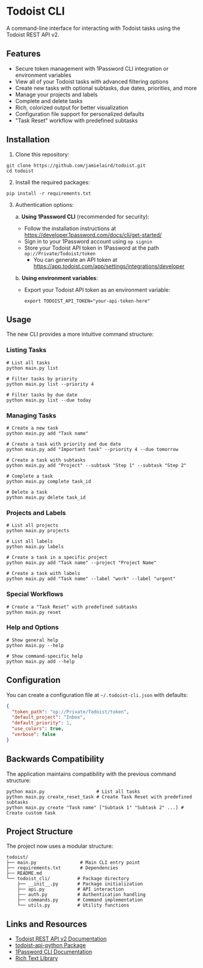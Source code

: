 # Todoist CLI

A command-line interface for interacting with Todoist tasks using the Todoist REST API v2.

## Features

- Secure token management with 1Password CLI integration or environment variables
- View all of your Todoist tasks with advanced filtering options
- Create new tasks with optional subtasks, due dates, priorities, and more
- Manage your projects and labels
- Complete and delete tasks
- Rich, colorized output for better visualization
- Configuration file support for personalized defaults
- "Task Reset" workflow with predefined subtasks

## Installation

1. Clone this repository:
```
git clone https://github.com/jamielaird/todoist.git
cd todoist
```

2. Install the required packages:
```
pip install -r requirements.txt
```

3. Authentication options:

   a. **Using 1Password CLI** (recommended for security):
   - Follow the installation instructions at https://developer.1password.com/docs/cli/get-started/
   - Sign in to your 1Password account using `op signin`
   - Store your Todoist API token in 1Password at the path `op://Private/Todoist/token`
     - You can generate an API token at https://app.todoist.com/app/settings/integrations/developer

   b. **Using environment variables**:
   - Export your Todoist API token as an environment variable:
     ```
     export TODOIST_API_TOKEN="your-api-token-here"
     ```

## Usage

The new CLI provides a more intuitive command structure:

### Listing Tasks

```
# List all tasks
python main.py list

# Filter tasks by priority
python main.py list --priority 4

# Filter tasks by due date
python main.py list --due today
```

### Managing Tasks

```
# Create a new task
python main.py add "Task name"

# Create a task with priority and due date
python main.py add "Important task" --priority 4 --due tomorrow

# Create a task with subtasks
python main.py add "Project" --subtask "Step 1" --subtask "Step 2"

# Complete a task
python main.py complete task_id

# Delete a task
python main.py delete task_id
```

### Projects and Labels

```
# List all projects
python main.py projects

# List all labels
python main.py labels

# Create a task in a specific project
python main.py add "Task name" --project "Project Name"

# Create a task with labels
python main.py add "Task name" --label "work" --label "urgent"
```

### Special Workflows

```
# Create a "Task Reset" with predefined subtasks
python main.py reset
```

### Help and Options

```
# Show general help
python main.py --help

# Show command-specific help
python main.py add --help
```

## Configuration

You can create a configuration file at `~/.todoist-cli.json` with defaults:

```json
{
  "token_path": "op://Private/Todoist/token",
  "default_project": "Inbox",
  "default_priority": 1,
  "use_colors": true,
  "verbose": false
}
```

## Backwards Compatibility

The application maintains compatibility with the previous command structure:

```
python main.py                   # List all tasks
python main.py create_reset_task # Create Task Reset with predefined subtasks
python main.py create "Task name" ["Subtask 1" "Subtask 2" ...] # Create custom task
```

## Project Structure

The project now uses a modular structure:

```
todoist/
├── main.py                # Main CLI entry point
├── requirements.txt       # Dependencies
├── README.md             
└── todoist_cli/          # Package directory
    ├── __init__.py       # Package initialization
    ├── api.py            # API interaction
    ├── auth.py           # Authentication handling
    ├── commands.py       # Command implementation
    └── utils.py          # Utility functions
```

## Links and Resources

- [Todoist REST API v2 Documentation](https://developer.todoist.com/rest/v2/)
- [todoist-api-python Package](https://pypi.org/project/todoist-api-python/)
- [1Password CLI Documentation](https://developer.1password.com/docs/cli/)
- [Rich Text Library](https://rich.readthedocs.io/en/stable/introduction.html)
